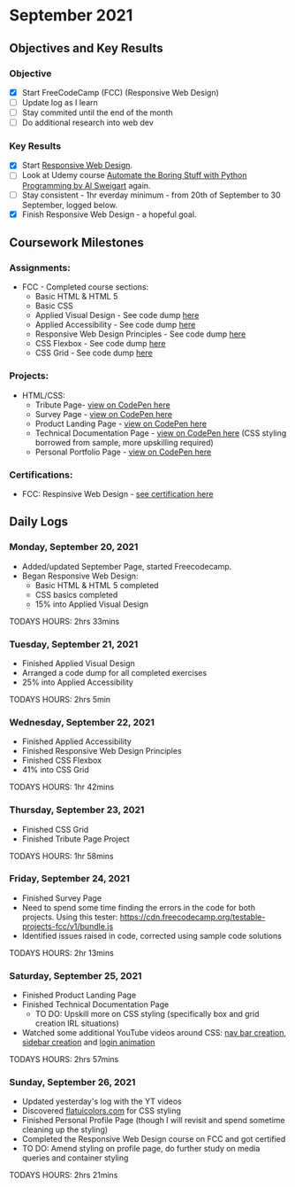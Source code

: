 # September 2021

## Objectives and Key Results

### Objective
- [X] Start FreeCodeCamp (FCC) (Responsive Web Design)
- [ ] Update log as I learn
- [ ] Stay commited until the end of the month
- [ ] Do additional research into web dev

### Key Results
- [X] Start [Responsive Web Design](https://www.freecodecamp.org/learn/responsive-web-design/).
- [ ] Look at Udemy course [Automate the Boring Stuff with Python Programming by Al Sweigart](https://www.udemy.com/course/automate/) again.
- [ ] Stay consistent - 1hr everday minimum - from 20th of September to 30 September, logged below.
- [x] Finish Responsive Web Design - a hopeful goal. 

## Coursework Milestones

### Assignments:
- FCC - Completed course sections:
  - Basic HTML & HTML 5
  - Basic CSS
  - Applied Visual Design - See code dump [here](https://github.com/mjll-codes/learning-tracker/tree/main/code-dump/applied-visual-design)
  - Applied Accessibility - See code dump [here](https://github.com/mjll-codes/learning-tracker/tree/main/code-dump/applied-accessibility)
  - Responsive Web Design Principles - See code dump [here](https://github.com/mjll-codes/learning-tracker/tree/main/code-dump/responsive-web-design-principles)
  - CSS Flexbox - See code dump [here](https://github.com/mjll-codes/learning-tracker/tree/main/code-dump/css-flex-box)
  - CSS Grid - See code dump [here](https://github.com/mjll-codes/learning-tracker/tree/main/code-dump/css-grid)

### Projects:
- HTML/CSS:
  - Tribute Page- [view on CodePen here](https://codepen.io/mjll-codes/pen/bGRjZyJ)
  - Survey Page - [view on CodePen here](https://codepen.io/mjll-codes/pen/XWgPYyo)
  - Product Landing Page - [view on CodePen here](https://codepen.io/mjll-codes/pen/xxraJWV)
  - Technical Documentation Page - [view on CodePen here](https://codepen.io/mjll-codes/pen/jOweGPr) (CSS styling borrowed from sample, more upskilling required)
  - Personal Portfolio Page - [view on CodePen here](https://codepen.io/mjll-codes/pen/dyRgxGW) 

### Certifications:
- FCC: Respinsive Web Design - [see certification here](https://www.freecodecamp.org/certification/mjll/responsive-web-design)
  
## Daily Logs
  
### Monday, September 20, 2021
  - Added/updated September Page, started Freecodecamp.
  - Began Responsive Web Design:
    - Basic HTML & HTML 5 completed
    - CSS basics completed
    - 15% into Applied Visual Design
    
  TODAYS HOURS: 2hrs 33mins 
  
### Tuesday, September 21, 2021
  - Finished Applied Visual Design
  - Arranged a code dump for all completed exercises 
  - 25% into Applied Accessibility 
    
  TODAYS HOURS: 2hrs 5min
  
### Wednesday, September 22, 2021
  - Finished Applied Accessibility
  - Finished Responsive Web Design Principles
  - Finished CSS Flexbox
  - 41% into CSS Grid
    
  TODAYS HOURS: 1hr 42mins
  
### Thursday, September 23, 2021
  - Finished CSS Grid
  - Finished Tribute Page Project
    
  TODAYS HOURS: 1hr 58mins

### Friday, September 24, 2021
  - Finished Survey Page
  - Need to spend some time finding the errors in the code for both projects. Using this tester: https://cdn.freecodecamp.org/testable-projects-fcc/v1/bundle.js
  - Identified issues raised in code, corrected using sample code solutions
    
  TODAYS HOURS: 2hr 13mins
  
### Saturday, September 25, 2021
  - Finished Product Landing Page
  - Finished Technical Documentation Page
    - TO DO: Upskill more on CSS styling (specifically box and grid creation IRL situations)
  - Watched some additional YouTube videos around CSS: [nav bar creation](https://youtu.be/PwWHL3RyQgk), [sidebar creation](https://youtu.be/wEfaoAa99XY) and [login animation](https://youtu.be/HV7DtH3J2PU)
    
  TODAYS HOURS: 2hrs 57mins

### Sunday, September 26, 2021
  - Updated yesterday's log with the YT videos
  - Discovered [flatuicolors.com](https://flatuicolors.com/) for CSS styling
  - Finished Personal Profile Page (though I will revisit and spend sometime cleaning up the styling)
  - Completed the Responsive Web Design course on FCC and got certified
  - TO DO: Amend styling on profile page, do further study on media queries and container styling
    
  TODAYS HOURS: 2hrs 21mins
